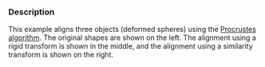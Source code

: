 ### Description

This example aligns three objects (deformed spheres) using the [Procrustes algorithm](https://en.wikipedia.org/wiki/Orthogonal_Procrustes_problem). The original shapes are shown on the left. The alignment using a rigid transform is shown in the middle, and the alignment using a similarity transform is shown on the right.
